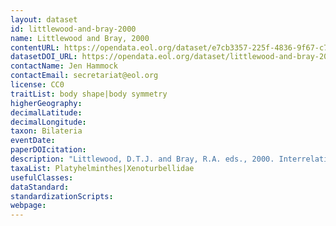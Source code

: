 ```yaml
---
layout: dataset
id: littlewood-and-bray-2000
name: Littlewood and Bray, 2000
contentURL: https://opendata.eol.org/dataset/e7cb3357-225f-4836-9f67-c756d1e4d09f/resource/7470fa3a-5ee1-4d64-9be4-2319a9b26999/download/littlewood.zip
datasetDOI_URL: https://opendata.eol.org/dataset/littlewood-and-bray-2000
contactName: Jen Hammock
contactEmail: secretariat@eol.org
license: CC0
traitList: body shape|body symmetry
higherGeography:
decimalLatitude:
decimalLongitude:
taxon: Bilateria
eventDate:
paperDOIcitation: 
description: "Littlewood, D.T.J. and Bray, R.A. eds., 2000. Interrelationships of the Platyhelminthes. CRC Press. https://books.google.com/books?id=IURZDwAAQBAJ"
taxaList: Platyhelminthes|Xenoturbellidae
usefulClasses:
dataStandard:
standardizationScripts:
webpage:
---
```


